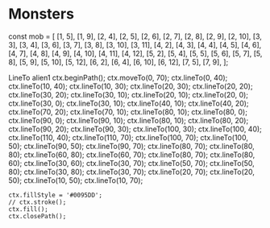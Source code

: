 # Monsters

const mob = [
[1, 5],
[1, 9],
[2, 4],
[2, 5],
[2, 6],
[2, 7],
[2, 8],
[2, 9],
[2, 10],
[3, 3],
[3, 4],
[3, 6],
[3, 7],
[3, 8],
[3, 10],
[3, 11],
[4, 2],
[4, 3],
[4, 4],
[4, 5],
[4, 6],
[4, 7],
[4, 8],
[4, 9],
[4, 10],
[4, 11],
[4, 12],
[5, 2],
[5, 4],
[5, 5],
[5, 6],
[5, 7],
[5, 8],
[5, 9],
[5, 10],
[5, 12],
[6, 2],
[6, 4],
[6, 10],
[6, 12],
[7, 5],
[7, 9],
];

LineTo alien1
ctx.beginPath();
ctx.moveTo(0, 70);
ctx.lineTo(0, 40);
ctx.lineTo(10, 40);
ctx.lineTo(10, 30);
ctx.lineTo(20, 30);
ctx.lineTo(20, 20);
ctx.lineTo(30, 20);
ctx.lineTo(30, 10);
ctx.lineTo(20, 10);
ctx.lineTo(20, 0);
ctx.lineTo(30, 0);
ctx.lineTo(30, 10);
ctx.lineTo(40, 10);
ctx.lineTo(40, 20);
ctx.lineTo(70, 20);
ctx.lineTo(70, 10);
ctx.lineTo(80, 10);
ctx.lineTo(80, 0);
ctx.lineTo(90, 0);
ctx.lineTo(90, 10);
ctx.lineTo(80, 10);
ctx.lineTo(80, 20);
ctx.lineTo(90, 20);
ctx.lineTo(90, 30);
ctx.lineTo(100, 30);
ctx.lineTo(100, 40);
ctx.lineTo(110, 40);
ctx.lineTo(110, 70);
ctx.lineTo(100, 70);
ctx.lineTo(100, 50);
ctx.lineTo(90, 50);
ctx.lineTo(90, 70);
ctx.lineTo(80, 70);
ctx.lineTo(80, 80);
ctx.lineTo(60, 80);
ctx.lineTo(60, 70);
ctx.lineTo(80, 70);
ctx.lineTo(80, 60);
ctx.lineTo(30, 60);
ctx.lineTo(30, 70);
ctx.lineTo(50, 70);
ctx.lineTo(50, 80);
ctx.lineTo(30, 80);
ctx.lineTo(30, 70);
ctx.lineTo(20, 70);
ctx.lineTo(20, 50);
ctx.lineTo(10, 50);
ctx.lineTo(10, 70);

    ctx.fillStyle = '#0095DD';
    // ctx.stroke();
    ctx.fill();
    ctx.closePath();
